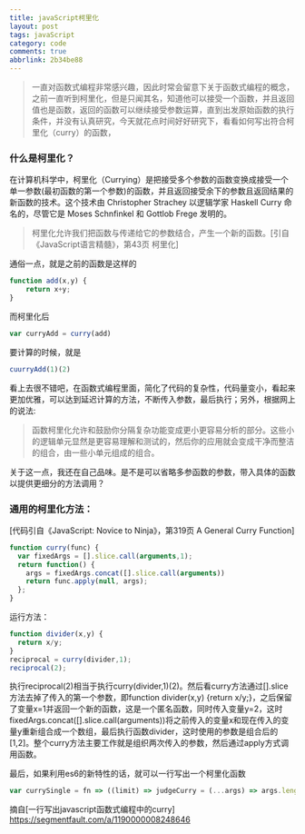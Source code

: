 ```yaml
---
title: javaScript柯里化
layout: post
tags: javaScript
category: code
comments: true
abbrlink: 2b34be88
---
```

> 一直对函数式编程非常感兴趣，因此时常会留意下关于函数式编程的概念，之前一直听到柯里化，但是只闻其名，知道他可以接受一个函数，并且返回值也是函数，返回的函数可以继续接受参数运算，直到出发原始函数的执行条件，并没有认真研究，今天就花点时间好好研究下，看看如何写出符合柯里化（curry）的函数，

### 什么是柯里化？
在计算机科学中，柯里化（Currying）是把接受多个参数的函数变换成接受一个单一参数(最初函数的第一个参数)的函数，并且返回接受余下的参数且返回结果的新函数的技术。这个技术由 Christopher Strachey 以逻辑学家 Haskell Curry 命名的，尽管它是 Moses Schnfinkel 和 Gottlob Frege 发明的。

>柯里化允许我们把函数与传递给它的参数结合，产生一个新的函数。[引自《JavaScript语言精髓》，第43页 柯里化]

通俗一点，就是之前的函数是这样的
```javascript
function add(x,y) {
	return x+y;
}
```
而柯里化后
```javascript
var curryAdd = curry(add)
```

要计算的时候，就是
```javascript
cuurryAdd(1)(2)
```

看上去很不错吧，在函数式编程里面，简化了代码的复杂性，代码量变小，看起来更加优雅，可以达到延迟计算的方法，不断传入参数，最后执行；另外，根据网上的说法:
>函数柯里化允许和鼓励你分隔复杂功能变成更小更容易分析的部分。这些小的逻辑单元显然是更容易理解和测试的，然后你的应用就会变成干净而整洁的组合，由一些小单元组成的组合。

关于这一点，我还在自己品味。是不是可以省略多参函数的参数，带入具体的函数以提供更细分的方法调用？

### 通用的柯里化方法：
[代码引自《JavaScript: Novice to Ninja》，第319页 A General Curry Function]   
```javascript
function curry(func) {
  var fixedArgs = [].slice.call(arguments,1);
  return function() {
    args = fixedArgs.concat([].slice.call(arguments))
    return func.apply(null, args);
  };
}
```   

运行方法：
```javascript
function divider(x,y) {
  return x/y;
}
reciprocal = curry(divider,1);
reciprocal(2);
```

执行reciprocal(2)相当于执行curry(divider,1)(2)。然后看curry方法通过[].slice方法去掉了传入的第一个参数，即function divider(x,y) {return x/y;}，之后保留了变量x=1并返回一个新的函数，这是一个匿名函数，同时传入变量y=2，这时fixedArgs.concat([].slice.call(arguments))将之前传入的变量x和现在传入的变量y重新组合成一个数组，最后执行函数divider，这时使用的参数是组合后的[1,2]。整个curry方法主要工作就是组织两次传入的参数，然后通过apply方式调用函数。

最后，如果利用es6的新特性的话，就可以一行写出一个柯里化函数
```javascript
var currySingle = fn => ((limit) => judgeCurry = (...args) => args.length >= limit ? fn.apply(null, args) : (...args2) => judgeCurry.apply(null, args.concat(args2)))(fn.length)
```

摘自[一行写出javascript函数式编程中的curry] https://segmentfault.com/a/1190000008248646




